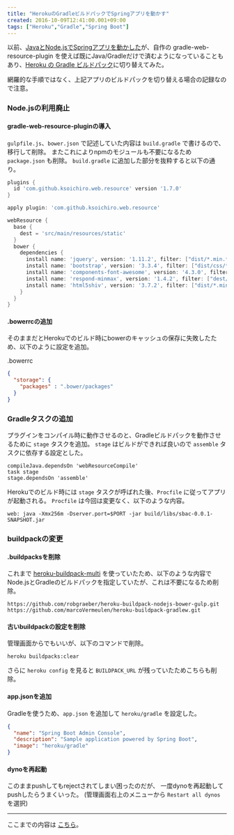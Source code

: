 ```yaml
---
title: "HerokuのGradleビルドパックでSpringアプリを動かす"
created: 2016-10-09T12:41:00.001+09:00
tags: ["Heroku","Gradle","Spring Boot"]
---
```

以前、[JavaとNode.jsでSpringアプリを動かした](https://github.com/ksoichiro/sbac/tree/c2d1aadc524142eecaa196c57c163ee6eba20f8a)が、自作の gradle-web-resource-plugin を使えば既にJava/Gradleだけで済むようになっていることもあり、[Heroku の Gradle ビルドパック](https://elements.heroku.com/buildpacks/heroku/heroku-buildpack-gradle)に切り替えてみた。

網羅的な手順ではなく、上記アプリのビルドパックを切り替える場合の記録なので注意。
<!--more-->

### Node.jsの利用廃止

#### gradle-web-resource-pluginの導入

`gulpfile.js`、`bower.json` で記述していた内容は `build.gradle` で書けるので、移行して削除。
またこれによりnpmのモジュールも不要になるため `package.json` も削除。
`build.gradle` に追加した部分を抜粋すると以下の通り。

```groovy
plugins {
  id 'com.github.ksoichiro.web.resource' version '1.7.0'
}

apply plugin: 'com.github.ksoichiro.web.resource'

webResource {
  base {
    dest = 'src/main/resources/static'
  }
  bower {
    dependencies {
      install name: 'jquery', version: '1.11.2', filter: ["dist/*.min.*"]
      install name: 'bootstrap', version: '3.3.4', filter: ["dist/css/*.min.css", "dist/js/*.min.js", "dist/fonts/*"]
      install name: 'components-font-awesome', version: '4.3.0', filter: ["css/*.min.css", "fonts/*"]
      install name: 'respond-minmax', version: '1.4.2', filter: ["dest/*.min.js"]
      install name: 'html5shiv', version: '3.7.2', filter: ["dist/*.min.js"]
    }
  }
}
```

#### .bowerrcの追加

そのままだとHerokuでのビルド時にbowerのキャッシュの保存に失敗したため、以下のように設定を追加。

.bowerrc

```json
{
  "storage": {
    "packages" : ".bower/packages"
  }
}
```

### Gradleタスクの追加

プラグインをコンパイル時に動作させるのと、Gradleビルドパックを動作させるために `stage` タスクを追加。
`stage` はビルドができれば良いので `assemble` タスクに依存する設定とした。

```
compileJava.dependsOn 'webResourceCompile'
task stage
stage.dependsOn 'assemble'
```

Herokuでのビルド時には `stage` タスクが呼ばれた後、`Procfile` に従ってアプリが起動される。
`Procfile` は今回は変更なく、以下のような内容。

```
web: java -Xmx256m -Dserver.port=$PORT -jar build/libs/sbac-0.0.1-SNAPSHOT.jar
```

### buildpackの変更

#### .buildpacksを削除

これまで [heroku-buildpack-multi](https://elements.heroku.com/buildpacks/heroku/heroku-buildpack-multi) を使っていたため、以下のような内容でNode.jsとGradleのビルドパックを指定していたが、これは不要になるため削除。

```
https://github.com/robgraeber/heroku-buildpack-nodejs-bower-gulp.git
https://github.com/marcoVermeulen/heroku-buildpack-gradlew.git
```

#### 古いbuildpackの設定を削除

管理画面からでもいいが、以下のコマンドで削除。

```
heroku buildpacks:clear
```

さらに `heroku config` を見ると `BUILDPACK_URL` が残っていたためこちらも削除。

#### app.jsonを追加

Gradleを使うため、`app.json` を追加して `heroku/gradle` を設定した。

```json
{
  "name": "Spring Boot Admin Console",
  "description": "Sample application powered by Spring Boot",
  "image": "heroku/gradle"
}
```

#### dynoを再起動

このままpushしてもrejectされてしまい困ったのだが、
一度dynoを再起動してpushしたらうまくいった。
(管理画面右上のメニューから `Restart all dynos` を選択)

---

ここまでの内容は [こちら](https://github.com/ksoichiro/sbac/tree/37dfba565be5894583d632433f00c8aeacbcb36c)。
